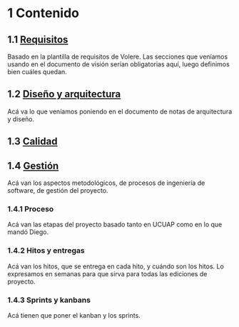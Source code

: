 # 1 Contenido

## 1.1 [Requisitos](./1_Contenido/1_1__Requisitos.md)

Basado en la plantilla de requisitos de Volere. Las secciones que veníamos
usando en el documento de visión serían obligatorias aquí, luego definimos bien
cuáles quedan.

## 1.2 [Diseño y arquitectura](./1_Contenido/1_2__Diseno_y_arquitectura.md)

Acá va lo que veníamos poniendo en el documento de notas de arquitectura y diseño.

## 1.3 [Calidad](./1_Contenido/1_3__Calidad.md)

## 1.4 [Gestión](./1_Contenido/1_4_Gestión.md)

Acá van los aspectos metodológicos, de procesos de ingeniería de software, de
gestión del proyecto.

### 1.4.1 Proceso

Acá van las etapas del proyecto basado tanto en UCUAP como en lo que mandó Diego.

### 1.4.2 Hitos y entregas

Acá van los hitos, que se entrega en cada hito, y cuándo son los hitos. Lo
expresamos en semanas para que sirva para todas las ediciones de proyecto.

### 1.4.3 Sprints y kanbans

Acá tienen que poner el kanban y los sprints.
